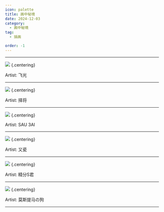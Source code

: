 ```yaml
---
icon: palette
title: 画中秘境
date: 2024-12-03
category:
  - 画中秘境
tag:
  - 插画

order: -1
---
```

<!-- more -->

---

![](./res/illustration/独立插（两文之间位置，飞光）.webp) {.centering}

Artist: 飞光

---

![](./res/illustration/独立插（择将）.webp) {.centering}

Artist: 择将

---

![](./res/illustration/独立插（SAU%203AI）.webp) {.centering}

Artist: SAU 3AI

---

![](./res/illustration/独立插，（LOFTER@又瓷）.webp) {.centering}

Artist: 又瓷

---

![](./res/illustration/独立插（Vincent%20Willem%20Susie或%20精分S君）.webp) {.centering}

Artist: 精分S君

---

![](./res/illustration/独立插（莫斯提马の狗）.webp) {.centering}

Artist: 莫斯提马の狗

---

<FakeAds />